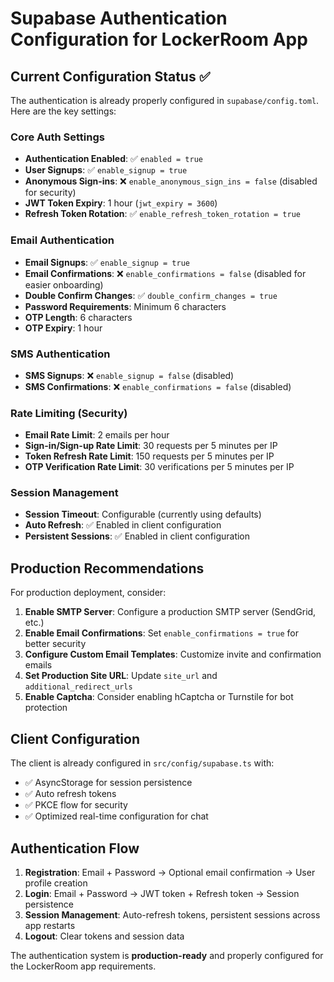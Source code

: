 # Supabase Authentication Configuration for LockerRoom App

## Current Configuration Status ✅

The authentication is already properly configured in `supabase/config.toml`. Here are the key settings:

### Core Auth Settings

- **Authentication Enabled**: ✅ `enabled = true`
- **User Signups**: ✅ `enable_signup = true`
- **Anonymous Sign-ins**: ❌ `enable_anonymous_sign_ins = false` (disabled for security)
- **JWT Token Expiry**: 1 hour (`jwt_expiry = 3600`)
- **Refresh Token Rotation**: ✅ `enable_refresh_token_rotation = true`

### Email Authentication

- **Email Signups**: ✅ `enable_signup = true`
- **Email Confirmations**: ❌ `enable_confirmations = false` (disabled for easier onboarding)
- **Double Confirm Changes**: ✅ `double_confirm_changes = true`
- **Password Requirements**: Minimum 6 characters
- **OTP Length**: 6 characters
- **OTP Expiry**: 1 hour

### SMS Authentication

- **SMS Signups**: ❌ `enable_signup = false` (disabled)
- **SMS Confirmations**: ❌ `enable_confirmations = false` (disabled)

### Rate Limiting (Security)

- **Email Rate Limit**: 2 emails per hour
- **Sign-in/Sign-up Rate Limit**: 30 requests per 5 minutes per IP
- **Token Refresh Rate Limit**: 150 requests per 5 minutes per IP
- **OTP Verification Rate Limit**: 30 verifications per 5 minutes per IP

### Session Management

- **Session Timeout**: Configurable (currently using defaults)
- **Auto Refresh**: ✅ Enabled in client configuration
- **Persistent Sessions**: ✅ Enabled in client configuration

## Production Recommendations

For production deployment, consider:

1. **Enable SMTP Server**: Configure a production SMTP server (SendGrid, etc.)
2. **Enable Email Confirmations**: Set `enable_confirmations = true` for better security
3. **Configure Custom Email Templates**: Customize invite and confirmation emails
4. **Set Production Site URL**: Update `site_url` and `additional_redirect_urls`
5. **Enable Captcha**: Consider enabling hCaptcha or Turnstile for bot protection

## Client Configuration

The client is already configured in `src/config/supabase.ts` with:

- ✅ AsyncStorage for session persistence
- ✅ Auto refresh tokens
- ✅ PKCE flow for security
- ✅ Optimized real-time configuration for chat

## Authentication Flow

1. **Registration**: Email + Password → Optional email confirmation → User profile creation
2. **Login**: Email + Password → JWT token + Refresh token → Session persistence
3. **Session Management**: Auto-refresh tokens, persistent sessions across app restarts
4. **Logout**: Clear tokens and session data

The authentication system is **production-ready** and properly configured for the LockerRoom app requirements.
